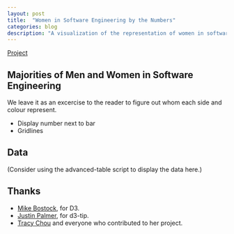 ```yaml
---
layout: post
title:  "Women in Software Engineering by the Numbers"
categories: blog
description: "A visualization of the representation of women in software-engineering companies."
---
```

[Project][project]

## Majorities of Men and Women in Software Engineering
We leave it as an excercise to the reader to figure out whom each side and colour represent.

<div id="chart"></div>

<script src="/js/d3.min.js?v=3.2.8"></script>
<script src="http://labratrevenge.com/d3-tip/javascripts/d3.tip.min.js"></script>
<link rel="stylesheet" href="/assets/women-in-tech/style.css">
<script src="/assets/women-in-tech/script.min.js"></script>

* Display number next to bar
* Gridlines

Data
----
(Consider using the advanced-table script to display the data here.)

Thanks
------
* [Mike Bostock][bostock], for D3.
* [Justin Palmer][palmer], for d3-tip.
* [Tracy Chou][chou] and everyone who contributed to her project.


[project]: https://github.com/triketora/women-in-software-eng
[bostock]: https://github.com/mbostock/
[palmer]: https://github.com/Caged/
[chou]: https://github.com/triketora/
